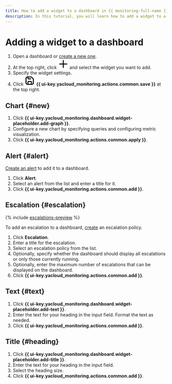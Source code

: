 ```yaml
---
title: How to add a widget to a dashboard in {{ monitoring-full-name }}
description: In this tutorial, you will learn how to add a widget to a dashboard in {{ monitoring-name }}.
---
```


# Adding a widget to a dashboard

1. Open a dashboard or [create a new one](create.md).
1. At the top right, click ![image](../../../_assets/console-icons/plus.svg) and select the widget you want to add.
1. Specify the widget settings.
1. Click ![image](../../../_assets/console-icons/floppy-disk-blue.svg) **{{ ui-key.yacloud_monitoring.actions.common.save }}** at the top right.

## Chart {#new}

1. Click **{{ ui-key.yacloud_monitoring.dashboard.widget-placeholder.add-graph }}**.
1. Configure a new chart by specifying queries and configuring metric visualization. 
1. Click **{{ ui-key.yacloud_monitoring.actions.common.apply }}**.

## Alert {#alert}

[Create an alert](../alert/create-alert.md) to add it to a dashboard.

1. Click **Alert**.
1. Select an alert from the list and enter a title for it.
1. Click **{{ ui-key.yacloud_monitoring.actions.common.add }}**.

## Escalation {#escalation}

{% include [escalations-preview](../../../_includes/monitoring/escalations-preview.md) %}

To add an escalation to a dashboard, [create](../alert/create-escalation.md) an escalation policy.

1. Click **Escalation**.
1. Enter a title for the escalation.
1. Select an escalation policy from the list.
1. Optionally, specify whether the dashboard should display all escalations or only those currently running.
1. Optionally, enter the maximum number of escalations that can be displayed on the dashboard.
1. Click **{{ ui-key.yacloud_monitoring.actions.common.add }}**.

## Text {#text}

1. Click **{{ ui-key.yacloud_monitoring.dashboard.widget-placeholder.add-text }}**.
1. Enter the text for your heading in the input field. Format the text as needed.
1. Click **{{ ui-key.yacloud_monitoring.actions.common.add }}**.

## Title {#heading}

1. Click **{{ ui-key.yacloud_monitoring.dashboard.widget-placeholder.add-title }}**.
1. Enter the text for your heading in the input field.
1. Select the heading size.
1. Click **{{ ui-key.yacloud_monitoring.actions.common.add }}**.